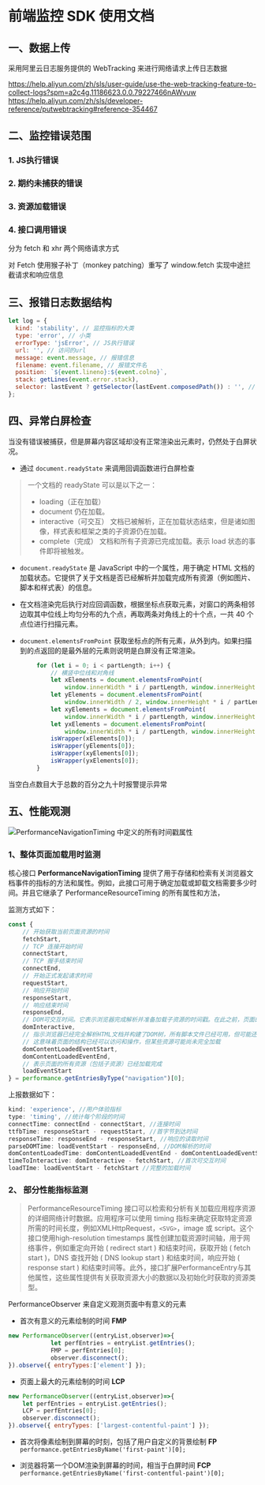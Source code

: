 # 前端监控 SDK 使用文档

## 一、数据上传

采用阿里云日志服务提供的 WebTracking 来进行网络请求上传日志数据

https://help.aliyun.com/zh/sls/user-guide/use-the-web-tracking-feature-to-collect-logs?spm=a2c4g.11186623.0.0.79227466nAWvuw
https://help.aliyun.com/zh/sls/developer-reference/putwebtracking#reference-354467

## 二、监控错误范围

### 1. JS执行错误


### 2. 期约未捕获的错误


### 3. 资源加载错误


### 4. 接口调用错误

分为 fetch 和 xhr 两个网络请求方式

对 Fetch 使用猴子补丁（monkey patching）重写了 window.fetch 实现中途拦截请求和响应信息

## 三、报错日志数据结构

```js
let log = {
  kind: 'stability', // 监控指标的大类
  type: 'error', // 小类
  errorType: 'jsError', // JS执行错误
  url: '', // 访问的url
  message: event.message, // 报错信息
  filename: event.filename, // 报错文件名
  position: `${event.lineno}:${event.colno}`,
  stack: getLines(event.error.stack),
  selector: lastEvent ? getSelector(lastEvent.composedPath()) : '', // 最后一个操作的元素
};
```

## 四、异常白屏检查

当没有错误被捕获，但是屏幕内容区域却没有正常渲染出元素时，仍然处于白屏状况。

- 通过 `document.readyState` 来调用回调函数进行白屏检查

>一个文档的 readyState 可以是以下之一：
>
> - loading（正在加载）
> - document 仍在加载。
> - interactive（可交互）
>文档已被解析，正在加载状态结束，但是诸如图像，样式表和框架之类的子资源仍在加载。
> - complete（完成）
>文档和所有子资源已完成加载。表示 load 状态的事件即将被触发。


- `document.readyState` 是 JavaScript 中的一个属性，用于确定 HTML 文档的加载状态。它提供了关于文档是否已经解析并加载完成所有资源（例如图片、脚本和样式表）的信息。

- 在文档渲染完后执行对应回调函数，根据坐标点获取元素，对窗口的两条相邻边取其中位线上均匀分布的九个点，再取两条对角线上的十个点，一共 40 个点位进行扫描元素。

- `document.elementsFromPoint` 获取坐标点的所有元素，从外到内。如果扫描到的点返回的是最外层的元素则说明是白屏没有正常渲染。

```js
        for (let i = 0; i < partLength; i++) {
            // 横竖中位线和对角线
            let xElements = document.elementsFromPoint(
                window.innerWidth * i / partLength, window.innerHeight / 2);
            let yElements = document.elementsFromPoint(
                window.innerWidth / 2, window.innerHeight * i / partLength);
            let xyElements = document.elementsFromPoint(
                window.innerWidth * i / partLength, window.innerHeight * i / partLength);
            let yxElements = document.elementsFromPoint(
                window.innerWidth * i / partLength, window.innerHeight * (partLength - 1 - i) / partLength);
            isWrapper(xElements[0]);
            isWrapper(yElements[0]);
            isWrapper(xyElements[0]);
            isWrapper(yxElements[0]);
        }
```

当空白点数目大于总数的百分之九十时报警提示异常


## 五、性能观测

![PerformanceNavigationTiming 中定义的所有时间戳属性](https://developer.mozilla.org/zh-CN/docs/Web/API/PerformanceNavigationTiming/timestamp-diagram.svg)

### 1、整体页面加载用时监测

核心接口 **PerformanceNavigationTiming** 提供了用于存储和检索有关浏览器文档事件的指标的方法和属性。例如，此接口可用于确定加载或卸载文档需要多少时间。并且它继承了 PerformanceResourceTiming 的所有属性和方法，

监测方式如下：
```js
const {
    // 开始获取当前页面资源的时间
    fetchStart,
    // TCP 连接开始时间
    connectStart,
    // TCP 握手结束时间
    connectEnd,
    // 开始正式发起请求时间
    requestStart,
    // 响应开始时间
    responseStart,
    // 响应结束时间
    responseEnd,
    // DOM可交互时间。它表示浏览器完成解析并准备加载子资源的时间戳。在此之前，页面的大部分内容已经解析完毕，用户可进行页面交互
    domInteractive,
    // 指示浏览器已经完全解析HTML文档并构建了DOM树，所有脚本文件已经可用，但可能还有其他资源（如图像）正在加载
    // 这意味着页面的结构已经可以访问和操作，但某些资源可能尚未完全加载
    domContentLoadedEventStart,
    domContentLoadedEventEnd,
    // 表示页面的所有资源（包括子资源）已经加载完成
    loadEventStart
} = performance.getEntriesByType("navigation")[0];
```

上报数据如下：
```js
kind: 'experience', //用户体验指标
type: 'timing', //统计每个阶段的时间
connectTime: connectEnd - connectStart, //连接时间
ttfbTime: responseStart - requestStart, //首字节到达时间
responseTime: responseEnd - responseStart, //响应的读取时间
parseDOMTime: loadEventStart - responseEnd, //DOM解析的时间
domContentLoadedTime: domContentLoadedEventEnd - domContentLoadedEventStart,
timeToInteractive: domInteractive - fetchStart, //首次可交互时间
loadTIme: loadEventStart - fetchStart //完整的加载时间
```

### 2、 部分性能指标监测

> PerformanceResourceTiming 接口可以检索和分析有关加载应用程序资源的详细网络计时数据。应用程序可以使用 timing 指标来确定获取特定资源所需的时间长度，例如XMLHttpRequest，`<SVG>`，image 或 script。这个接口使用high-resolution timestamps 属性创建加载资源时间轴，用于网络事件，例如重定向开始 ( redirect start ) 和结束时间，获取开始 ( fetch start )，DNS 查找开始 ( DNS lookup start ) 和结束时间，响应开始 ( response start ) 和结束时间等。此外，接口扩展PerformanceEntry与其他属性，这些属性提供有关获取资源大小的数据以及初始化时获取的资源类型。


PerformanceObserver 来自定义观测页面中有意义的元素

- 首次有意义的元素绘制的时间 **FMP**
```js
new PerformanceObserver((entryList,observer)=>{
            let perfEntries = entryList.getEntries();
            FMP = perfEntries[0];
            observer.disconnect();
}).observe({ entryTypes:['element'] });
```

- 页面上最大的元素绘制的时间 **LCP**

```js
new PerformanceObserver((entryList,observer)=>{
    let perfEntries = entryList.getEntries();
    LCP = perfEntries[0];
    observer.disconnect();
}).observe({ entryTypes: ['largest-contentful-paint'] });
```

- 首次将像素绘制到屏幕的时刻，包括了用户自定义的背景绘制 **FP**
`performance.getEntriesByName('first-paint')[0];`

- 浏览器将第一个DOM渲染到屏幕的时间，相当于白屏时间 **FCP**
`performance.getEntriesByName('first-contentful-paint')[0];`